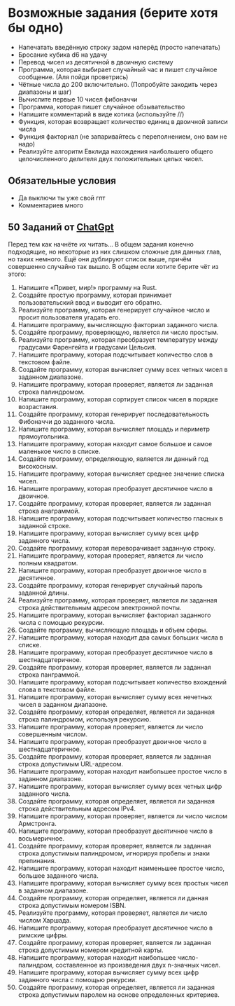 # Возможные задания (берите хотя бы одно)

 - Напечатать введённую строку задом наперёд (просто напечатать)
 - Бросание кубика d6 на удачу
 - Перевод чисел из десятичной в двоичную систему
 - Программа, которая выбирает случайный час и пишет случайное сообщение. (Аля пойди проветрись)
 - Чётные числа до 200 включительно. (Попробуйте закодить через диапазоны и шаг)
 - Вычислите первые 10 чисел фибоначчи
 - Программа, которая пишет случайное обзывательство
 - Напишите комментарий в виде котика (используйте //)
 - Функция, которая возвращает количество единиц в двоичной записи числа
 - Функция факториал (не запаривайтесь с переполнением, оно вам не надо)
 - Реализуйте алгоритм Евклида нахождения наибольшего общего целочисленного делителя двух положительных целых чисел.

## Обязательные условия

 - Да выключи ты уже свой гпт
 - Комментариев много

## 50 Заданий от [ChatGpt](https://www.phind.com)

Перед тем как начнёте их читать... В общем задания конечно подходящие, но
некоторые из них слишком сложные для данных глав, но таких немного. Ещё
они дублируют список выше, причём совершенно случайно так вышло. В общем
если хотите берите чёт из этого:

1. Напишите «Привет, мир!» программу на Rust.
2. Создайте простую программу, которая принимает пользовательский ввод и выводит его обратно.
3. Реализуйте программу, которая генерирует случайное число и просит пользователя угадать его.
4. Напишите программу, вычисляющую факториал заданного числа.
5. Создайте программу, проверяющую, является ли число простым.
6. Реализуйте программу, которая преобразует температуру между градусами Фаренгейта и градусами Цельсия.
7. Напишите программу, которая подсчитывает количество слов в текстовом файле.
8. Создайте программу, которая вычисляет сумму всех четных чисел в заданном диапазоне.
9. Напишите программу, которая проверяет, является ли заданная строка палиндромом.
10. Напишите программу, которая сортирует список чисел в порядке возрастания.
11. Создайте программу, которая генерирует последовательность Фибоначчи до заданного числа.
12. Напишите программу, которая вычисляет площадь и периметр прямоугольника.
13. Напишите программу, которая находит самое большое и самое маленькое число в списке.
14. Создайте программу, определяющую, является ли данный год високосным.
15. Напишите программу, которая вычисляет среднее значение списка чисел.
16. Напишите программу, которая преобразует десятичное число в двоичное.
17. Создайте программу, которая проверяет, является ли заданная строка анаграммой.
18. Напишите программу, которая подсчитывает количество гласных в заданной строке.
19. Напишите программу, которая вычисляет сумму всех цифр заданного числа.
20. Создайте программу, которая переворачивает заданную строку.
21. Напишите программу, которая проверяет, является ли число полным квадратом.
22. Напишите программу, которая преобразует двоичное число в десятичное.
23. Создайте программу, которая генерирует случайный пароль заданной длины.
24. Реализуйте программу, которая проверяет, является ли заданная строка действительным адресом электронной почты.
25. Напишите программу, которая вычисляет факториал заданного числа с помощью рекурсии.
26. Создайте программу, вычисляющую площадь и объем сферы.
27. Напишите программу, которая находит два самых больших числа в списке.
28. Напишите программу, которая преобразует десятичное число в шестнадцатеричное.
29. Создайте программу, которая проверяет, является ли заданная строка панграммой.
30. Напишите программу, которая подсчитывает количество вхождений слова в текстовом файле.
31. Напишите программу, которая вычисляет сумму всех нечетных чисел в заданном диапазоне.
32. Создайте программу, которая определяет, является ли заданная строка палиндромом, используя рекурсию.
33. Напишите программу, которая проверяет, является ли число совершенным числом.
34. Напишите программу, которая преобразует двоичное число в шестнадцатеричное.
35. Создайте программу, которая проверяет, является ли заданная строка допустимым URL-адресом.
36. Напишите программу, которая находит наибольшее простое число в заданном диапазоне.
37. Напишите программу, которая вычисляет сумму всех четных цифр заданного числа.
38. Создайте программу, которая определяет, является ли заданная строка действительным адресом IPv4.
39. Напишите программу, которая проверяет, является ли число числом Армстронга.
40. Напишите программу, которая преобразует десятичное число в восьмеричное.
41. Создайте программу, которая проверяет, является ли заданная строка допустимым палиндромом, игнорируя пробелы и знаки препинания.
42. Напишите программу, которая находит наименьшее простое число, большее заданного числа.
43. Напишите программу, которая вычисляет сумму всех простых чисел в заданном диапазоне.
44. Создайте программу, которая определяет, является ли данная строка допустимым номером ISBN.
45. Реализуйте программу, которая проверяет, является ли число числом Харшада.
46. Напишите программу, которая преобразует десятичное число в римские цифры.
47. Создайте программу, которая проверяет, является ли заданная строка допустимым номером кредитной карты.
48. Напишите программу, которая находит наибольшее число-палиндром, составленное из произведения двух n-значных чисел.
49. Напишите программу, которая вычисляет сумму всех цифр заданного числа с помощью рекурсии.
50. Создайте программу, которая определяет, является ли заданная строка допустимым паролем на основе определенных критериев.
